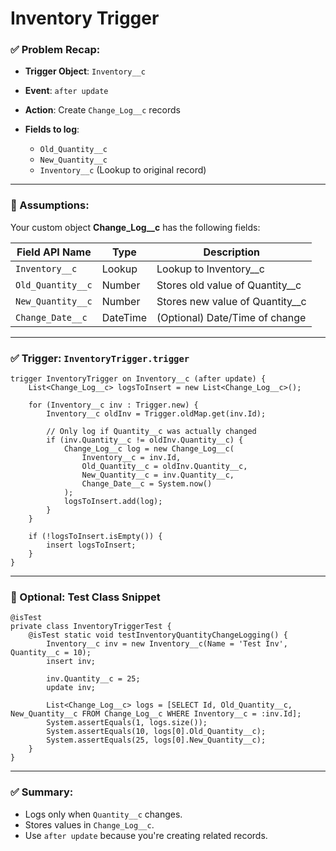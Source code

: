 # Inventory Trigger

### ✅ Problem Recap:

* **Trigger Object**: `Inventory__c`
* **Event**: `after update`
* **Action**: Create `Change_Log__c` records
* **Fields to log**:

  * `Old_Quantity__c`
  * `New_Quantity__c`
  * `Inventory__c` (Lookup to original record)

---

### 🧩 Assumptions:

Your custom object **Change\_Log\_\_c** has the following fields:

| Field API Name    | Type     | Description                       |
| ----------------- | -------- | --------------------------------- |
| `Inventory__c`    | Lookup   | Lookup to Inventory\_\_c          |
| `Old_Quantity__c` | Number   | Stores old value of Quantity\_\_c |
| `New_Quantity__c` | Number   | Stores new value of Quantity\_\_c |
| `Change_Date__c`  | DateTime | (Optional) Date/Time of change    |

---

### ✅ Trigger: `InventoryTrigger.trigger`

```apex
trigger InventoryTrigger on Inventory__c (after update) {
    List<Change_Log__c> logsToInsert = new List<Change_Log__c>();

    for (Inventory__c inv : Trigger.new) {
        Inventory__c oldInv = Trigger.oldMap.get(inv.Id);

        // Only log if Quantity__c was actually changed
        if (inv.Quantity__c != oldInv.Quantity__c) {
            Change_Log__c log = new Change_Log__c(
                Inventory__c = inv.Id,
                Old_Quantity__c = oldInv.Quantity__c,
                New_Quantity__c = inv.Quantity__c,
                Change_Date__c = System.now()
            );
            logsToInsert.add(log);
        }
    }

    if (!logsToInsert.isEmpty()) {
        insert logsToInsert;
    }
}
```

---

### 🧪 Optional: Test Class Snippet

```apex
@isTest
private class InventoryTriggerTest {
    @isTest static void testInventoryQuantityChangeLogging() {
        Inventory__c inv = new Inventory__c(Name = 'Test Inv', Quantity__c = 10);
        insert inv;

        inv.Quantity__c = 25;
        update inv;

        List<Change_Log__c> logs = [SELECT Id, Old_Quantity__c, New_Quantity__c FROM Change_Log__c WHERE Inventory__c = :inv.Id];
        System.assertEquals(1, logs.size());
        System.assertEquals(10, logs[0].Old_Quantity__c);
        System.assertEquals(25, logs[0].New_Quantity__c);
    }
}
```

---

### ✅ Summary:

* Logs only when `Quantity__c` changes.
* Stores values in `Change_Log__c`.
* Use `after update` because you're creating related records.
